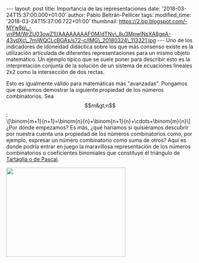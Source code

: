 --- layout: post title: Importancia de las representaciones date:
'2018-03-24T15:37:00.000+01:00' author: Pablo Beltrán-Pellicer tags:
modified\_time: '2018-03-24T15:37:06.722+01:00' thumbnail:
https://2.bp.blogspot.com/-MYw8p\_-vnPM/WrZU03owZ1I/AAAAAAAAFOM/dTNv\_8u3MpwINsXA8geA-43vdXc\_7mjWQCLcBGAs/s72-c/IMG\_20180324\_113321.jpg
--- Uno de los indicadores de idoneidad didáctica sobre los que más
consenso existe es la utilización articulada de diferentes
representaciones para un mismo objeto matemático. Un ejemplo típico que
se suele poner para describir esto es la interpretación conjunta de la
solución de un sistema de ecuaciones lineales 2x2 como la intersección
de dos rectas.  
  
  
Esto es igualmente válido para matemáticas más "avanzadas". Pongamos que
queremos demostrar la siguiente propiedad de los números combinatorios.
Sea $$m&gt;n$$:  
\\\[\\binom{m+1}{n+1}=\\binom{n}{n}+\\binom{n+1}{n}+\\cdots+\\binom{m}{n}\\\]  
¿Por dónde empezamos? Es más, ¿qué haríamos si quisiéramos descubrir por
nuestra cuenta una propiedad de los números combinatorios como, por
ejemplo, expresar un número combinatorio como suma de otros? Aquí es
donde podría entrar en juego la maravillosa representación de los
números combinatorios o coeficientes binomiales que constituye el
triángulo de [Tartaglia o de
Pascal](https://es.wikipedia.org/wiki/Tri%C3%A1ngulo_de_Pascal).  
  
  
  

[<img src="https://2.bp.blogspot.com/-MYw8p_-vnPM/WrZU03owZ1I/AAAAAAAAFOM/dTNv_8u3MpwINsXA8geA-43vdXc_7mjWQCLcBGAs/s320/IMG_20180324_113321.jpg" width="320" height="240" />](https://2.bp.blogspot.com/-MYw8p_-vnPM/WrZU03owZ1I/AAAAAAAAFOM/dTNv_8u3MpwINsXA8geA-43vdXc_7mjWQCLcBGAs/s1600/IMG_20180324_113321.jpg)

  
  
  
